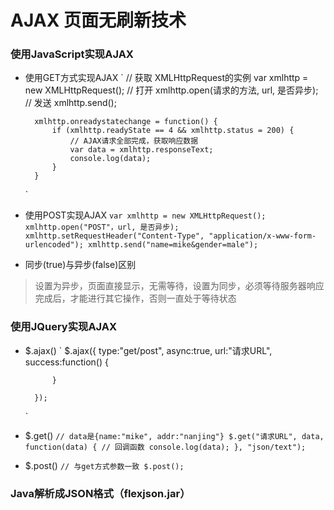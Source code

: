 # AJAX 页面无刷新技术

### 使用JavaScript实现AJAX

* 使用GET方式实现AJAX
    `
        // 获取 XMLHttpRequest的实例
        var xmlhttp = new XMLHttpRequest();
        // 打开
        xmlhttp.open(请求的方法, url, 是否异步);
        // 发送
        xmlhttp.send();

        xmlhttp.onreadystatechange = function() {
            if (xmlhttp.readyState == 4 && xmlhttp.status = 200) {
                // AJAX请求全部完成，获取响应数据
                var data = xmlhttp.responseText;
                console.log(data);
            }
        }

    `

* 使用POST实现AJAX
    `
        var xmlhttp = new XMLHttpRequest();
        xmlhttp.open("POST"，url, 是否异步);
        xmlhttp.setRequestHeader("Content-Type", "application/x-www-form-urlencoded");
        xmlhttp.send("name=mike&gender=male");
    `

* 同步(true)与异步(false)区别
> 设置为异步，页面直接显示，无需等待，设置为同步，必须等待服务器响应完成后，才能进行其它操作，否则一直处于等待状态


### 使用JQuery实现AJAX
* $.ajax()
    `
        $.ajax({
            type:"get/post",
            async:true,
            url:"请求URL",
            success:function() {

            }

        });

    `

* $.get()
    `
        // data是{name:"mike", addr:"nanjing"}
        $.get("请求URL", data, function(data) {
            // 回调函数
            console.log(data);
        }, "json/text");
    `

* $.post()
    `
        // 与get方式参数一致
        $.post();
    `

### Java解析成JSON格式（flexjson.jar）
